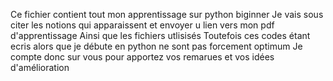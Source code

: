 Ce fichier contient tout mon apprentissage sur python biginner 
Je vais sous citer les notions qui apparaissent et envoyer u lien vers mon pdf d'apprentissage 
Ainsi que les fichiers utlisisés
Toutefois ces codes étant ecris alors que je débute en python ne sont pas forcement optimum 
Je compte donc sur vous pour apportez vos remarues et vos idées d'amélioration
